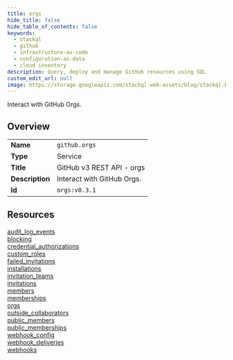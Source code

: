 ```yaml
---
title: orgs
hide_title: false
hide_table_of_contents: false
keywords:
  - stackql
  - github
  - infrastructure-as-code
  - configuration-as-data
  - cloud inventory
description: Query, deploy and manage GitHub resources using SQL
custom_edit_url: null
image: https://storage.googleapis.com/stackql-web-assets/blog/stackql-blog-post-featured-image.png
---
```

Interact with GitHub Orgs.  
    

## Overview
<table><tbody>
<tr><td><b>Name</b></td><td><code>github.orgs</code></td></tr>
<tr><td><b>Type</b></td><td>Service</td></tr>
<tr><td><b>Title</b></td><td>GitHub v3 REST API - orgs</td></tr>
<tr><td><b>Description</b></td><td>Interact with GitHub Orgs.</td></tr>
<tr><td><b>Id</b></td><td><code>orgs:v0.3.1</code></td></tr>
</tbody></table>

## Resources
<div class="row">
<div class="providerDocColumn">
<a href="/providers/github/orgs/audit_log_events/">audit_log_events</a><br />
<a href="/providers/github/orgs/blocking/">blocking</a><br />
<a href="/providers/github/orgs/credential_authorizations/">credential_authorizations</a><br />
<a href="/providers/github/orgs/custom_roles/">custom_roles</a><br />
<a href="/providers/github/orgs/failed_invitations/">failed_invitations</a><br />
<a href="/providers/github/orgs/installations/">installations</a><br />
<a href="/providers/github/orgs/invitation_teams/">invitation_teams</a><br />
<a href="/providers/github/orgs/invitations/">invitations</a><br />
<a href="/providers/github/orgs/members/">members</a><br />
</div>
<div class="providerDocColumn">
<a href="/providers/github/orgs/memberships/">memberships</a><br />
<a href="/providers/github/orgs/orgs/">orgs</a><br />
<a href="/providers/github/orgs/outside_collaborators/">outside_collaborators</a><br />
<a href="/providers/github/orgs/public_members/">public_members</a><br />
<a href="/providers/github/orgs/public_memberships/">public_memberships</a><br />
<a href="/providers/github/orgs/webhook_config/">webhook_config</a><br />
<a href="/providers/github/orgs/webhook_deliveries/">webhook_deliveries</a><br />
<a href="/providers/github/orgs/webhooks/">webhooks</a><br />
</div>
</div>
